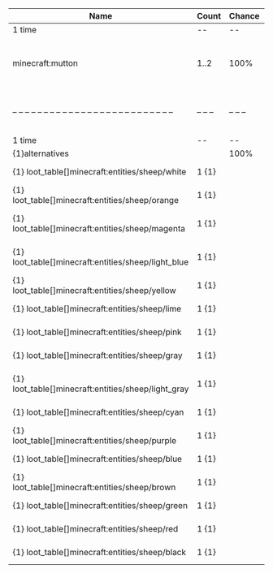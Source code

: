 | Name                                                | Count | Chance | Weight | Comment                                                      |
| --------------------------------------------------- | ----- | ------ | ------ | ------------------------------------------------------------ |
| 1 time                                              |    -- |     -- |     -- |                                                              |
| minecraft:mutton                                    |  1..2 |   100% |      1 | furnace smelt, add drop: 0..1 * level {enchantment: looting} |
| – – – – – – – – – – – – – – – – – – – – – – – – – – | – – – | – – –  | – – –  | – – – – – – – – – – – – – – – – – – – – – – – – – – – – – –  |
| 1 time                                              |    -- |     -- |     -- |                                                              |
| {1}alternatives                                     |       |   100% |      1 |                                                              |
| {1} loot_table[]minecraft:entities/sheep/white      | 1 {1} |        |        | is white and is not sheared                                  |
| {1} loot_table[]minecraft:entities/sheep/orange     | 1 {1} |        |        | is orange and is not sheared                                 |
| {1} loot_table[]minecraft:entities/sheep/magenta    | 1 {1} |        |        | is magenta and is not sheared                                |
| {1} loot_table[]minecraft:entities/sheep/light_blue | 1 {1} |        |        | is light_blue and is not sheared                             |
| {1} loot_table[]minecraft:entities/sheep/yellow     | 1 {1} |        |        | is yellow and is not sheared                                 |
| {1} loot_table[]minecraft:entities/sheep/lime       | 1 {1} |        |        | is lime and is not sheared                                   |
| {1} loot_table[]minecraft:entities/sheep/pink       | 1 {1} |        |        | is pink and is not sheared                                   |
| {1} loot_table[]minecraft:entities/sheep/gray       | 1 {1} |        |        | is gray and is not sheared                                   |
| {1} loot_table[]minecraft:entities/sheep/light_gray | 1 {1} |        |        | is light_gray and is not sheared                             |
| {1} loot_table[]minecraft:entities/sheep/cyan       | 1 {1} |        |        | is cyan and is not sheared                                   |
| {1} loot_table[]minecraft:entities/sheep/purple     | 1 {1} |        |        | is purple and is not sheared                                 |
| {1} loot_table[]minecraft:entities/sheep/blue       | 1 {1} |        |        | is blue and is not sheared                                   |
| {1} loot_table[]minecraft:entities/sheep/brown      | 1 {1} |        |        | is brown and is not sheared                                  |
| {1} loot_table[]minecraft:entities/sheep/green      | 1 {1} |        |        | is green and is not sheared                                  |
| {1} loot_table[]minecraft:entities/sheep/red        | 1 {1} |        |        | is red and is not sheared                                    |
| {1} loot_table[]minecraft:entities/sheep/black      | 1 {1} |        |        | is black and is not sheared                                  |
